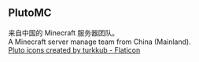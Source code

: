 ## PlutoMC
来自中国的 Minecraft 服务器团队。<br>
A Minecraft server manage team from China (Mainland).<br>
<a href="https://www.flaticon.com/free-icons/pluto" title="pluto icons">Pluto icons created by turkkub - Flaticon</a>
